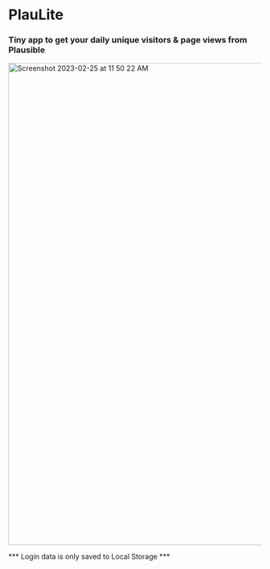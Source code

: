 # PlauLite

### Tiny app to get your daily unique visitors & page views from Plausible

<img width="960" alt="Screenshot 2023-02-25 at 11 50 22 AM" src="https://user-images.githubusercontent.com/16248707/221369714-5fc2f62c-2a1a-474d-a904-3966027eed35.png">

*** Login data is only saved to Local Storage *** 